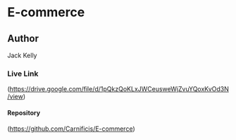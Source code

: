 # E-commerce

## Author
Jack Kelly

### Live Link
(https://drive.google.com/file/d/1pQkzQoKLxJWCeusweWjZvuYQoxKvOd3N/view)

#### Repository
(https://github.com/Carnificis/E-commerce)